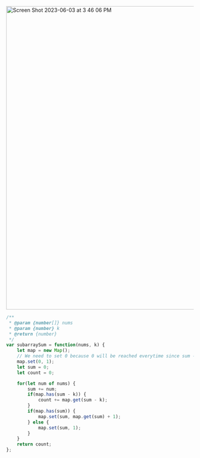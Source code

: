 
<img width="815" alt="Screen Shot 2023-06-03 at 3 46 06 PM" src="https://github.com/cheatsheet1999/FrontEndCollection/assets/37787994/63acfbcf-03eb-4591-bf98-d5aa22b6bd4b">

```Javascript
/**
 * @param {number[]} nums
 * @param {number} k
 * @return {number}
 */
var subarraySum = function(nums, k) {
    let map = new Map();
    // We need to set 0 because 0 will be reached everytime since sum - k always becomes 0
    map.set(0, 1);
    let sum = 0;
    let count = 0;

    for(let num of nums) {
        sum += num;
        if(map.has(sum - k)) {
            count += map.get(sum - k);
        }
        if(map.has(sum)) {
            map.set(sum, map.get(sum) + 1);
        } else {
            map.set(sum, 1);
        }
    }
    return count;
};
```
